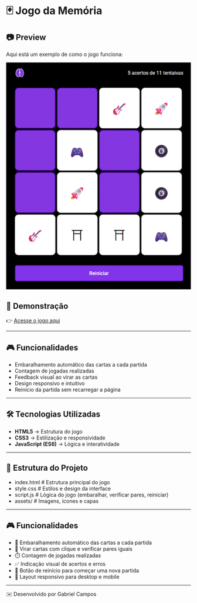 # 🃏 Jogo da Memória

## 📷 Preview

Aqui está um exemplo de como o jogo funciona:

![Preview do Jogo](./assets/preview.png)

## 🚀 Demonstração

👉 [Acesse o jogo aqui](https://ggccampos.github.io/Memory_Game/)  

---

## 🎮 Funcionalidades

- Embaralhamento automático das cartas a cada partida  
- Contagem de jogadas realizadas  
- Feedback visual ao virar as cartas  
- Design responsivo e intuitivo  
- Reinício da partida sem recarregar a página  

---

## 🛠️ Tecnologias Utilizadas

- **HTML5** → Estrutura do jogo  
- **CSS3** → Estilização e responsividade  
- **JavaScript (ES6)** → Lógica e interatividade  

---

## 📂 Estrutura do Projeto
- index.html # Estrutura principal do jogo
- style.css # Estilos e design da interface
- script.js # Lógica do jogo (embaralhar, verificar pares, reiniciar)
- assets/ # Imagens, ícones e capas

---
## 🎮 Funcionalidades

- 🔀 Embaralhamento automático das cartas a cada partida  
- 🎴 Virar cartas com clique e verificar pares iguais  
- ⏱️ Contagem de jogadas realizadas  
- ✅ Indicação visual de acertos e erros  
- 🔁 Botão de reinício para começar uma nova partida  
- 📱 Layout responsivo para desktop e mobile  

---

✉️ Desenvolvido por Gabriel Campos